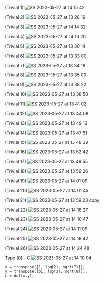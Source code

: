 (Trivial 1)
![SS 2023-05-27 at 14 15 42](https://github.com/space-hippie0/matlab/assets/118982314/cb16f876-f37e-4863-88d4-6791a2e794ef)

(Trivial 2)
![SS 2023-05-27 at 13 28 19](https://github.com/space-hippie0/matlab/assets/118982314/47e6de67-fddb-40a7-a4ef-26e1740e757b)

(Trivial 3)
![SS 2023-05-27 at 14 14 32](https://github.com/space-hippie0/matlab/assets/118982314/2ab9fb54-21cd-410f-8f5b-a4ceba5ceb11)

(Trivial 4)
![SS 2023-05-27 at 14 16 20](https://github.com/space-hippie0/matlab/assets/118982314/a49cec92-fdf1-4d2a-9453-e60fa47f69af)

(Trivial 5)
![SS 2023-05-27 at 13 30 14](https://github.com/space-hippie0/matlab/assets/118982314/9d8f2c92-e7d7-4ce6-afcf-18a23a7042bf)

(Trivial 6)
![SS 2023-05-27 at 13 33 00](https://github.com/space-hippie0/matlab/assets/118982314/32ec2190-abdf-428c-89d7-02a05bd7988e)

(Trivial 7)
![SS 2023-05-27 at 13 34 16](https://github.com/space-hippie0/matlab/assets/118982314/126ecc63-29d4-4cb1-bc52-0651b508478c)

(Trivial 8)
![SS 2023-05-27 at 13 35 00](https://github.com/space-hippie0/matlab/assets/118982314/427d7639-4e54-4eb8-aa81-c4decc896b5c)

(Trivial 9)
![SS 2023-05-27 at 13 38 22](https://github.com/space-hippie0/matlab/assets/118982314/e4515581-5b33-45d2-9288-83e8935ab2a1)

(Trivial 10)
![SS 2023-05-27 at 13 38 50](https://github.com/space-hippie0/matlab/assets/118982314/11a92dd4-93e6-4ae6-8026-ff00727fc892)

(Trivial 11)
![SS 2023-05-27 at 13 41 02](https://github.com/space-hippie0/matlab/assets/118982314/48d3e314-51a9-46d3-b1da-14e0a63d81b2)

(Trivial 12)
![SS 2023-05-27 at 13 44 08](https://github.com/space-hippie0/matlab/assets/118982314/25b8f4e6-bbf1-482a-bcc6-aa3e0e139e4e)

(Trivial 13)
![SS 2023-05-27 at 13 49 13](https://github.com/space-hippie0/matlab/assets/118982314/fe0bcc03-43c8-4f34-b82e-53e466d125b2)

(Trivial 14)
![SS 2023-05-27 at 13 47 51](https://github.com/space-hippie0/matlab/assets/118982314/a4da8a7d-9380-4b0c-bf92-f899ee8e7f00)

(Trivial 15)
![SS 2023-05-27 at 13 48 39](https://github.com/space-hippie0/matlab/assets/118982314/9f06d80a-bd12-4009-a5d9-dc3327bb7af8)

(Trivial 16)
![SS 2023-05-27 at 13 52 42](https://github.com/space-hippie0/matlab/assets/118982314/5b41dabd-39f6-4881-b0d2-ada3517e0eef)

(Trivial 17)
![SS 2023-05-27 at 13 49 55](https://github.com/space-hippie0/matlab/assets/118982314/8d224904-83aa-4e6a-8fb4-bfcfa3bd63cf)

(Trivial 18)
![SS 2023-05-27 at 13 56 26](https://github.com/space-hippie0/matlab/assets/118982314/7a9b5416-31a6-4e9e-a87c-b4e5ca2b0b1e)

(Trivial 19)
![SS 2023-05-27 at 14 01 09](https://github.com/space-hippie0/matlab/assets/118982314/f288f3bf-cf56-4f6e-b5ec-29f48b974f12)

(Trivial 20)
![SS 2023-05-27 at 14 01 45](https://github.com/space-hippie0/matlab/assets/118982314/f4aaac99-3ccd-4ca5-922f-3645cdcbb859)

(Trivial 21)
![SS 2023-05-27 at 13 59 23 copy](https://github.com/space-hippie0/matlab/assets/118982314/8ac5ed95-0f90-4af6-871d-4439b22b7a4f)

(Trivial 22)
![SS 2023-05-27 at 14 18 27](https://github.com/space-hippie0/matlab/assets/118982314/df184229-1296-4570-aa10-be84a78265be)

(Trivial 23)
![SS 2023-05-27 at 14 10 47](https://github.com/space-hippie0/matlab/assets/118982314/17dbf288-5cfd-48fc-8555-cf22e7ef2026)

(Trivial 24)
![SS 2023-05-27 at 14 11 09](https://github.com/space-hippie0/matlab/assets/118982314/7b8d27e2-c6dd-48d3-8f17-d3f41a95e340)

(Trivial 25)
![SS 2023-05-27 at 14 19 42](https://github.com/space-hippie0/matlab/assets/118982314/7f292535-2840-4042-9d10-9e1f1a0d8673)

(Trivial 26)
![SS 2023-05-27 at 14 24 48](https://github.com/space-hippie0/matlab/assets/118982314/d6f5000a-347c-4f22-8085-83f2572a927f)


Type (0) - C
![SS 2023-05-27 at 14 10 04](https://github.com/space-hippie0/matlab/assets/118982314/5b0d2e37-7162-4907-90d0-7c3648e6bb62)
```
x = transpose([1, log(2), sqrt(7)]);
y = transpose([pi, log(3), sqrt(8)]);
c = dot(x,y);
```
